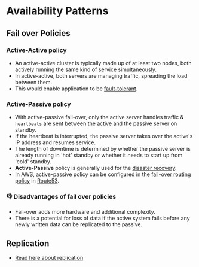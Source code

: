 # Availability Patterns

## Fail over Policies

### Active-Active policy
- An active-active cluster is typically made up of at least two nodes, both actively running the same kind of service simultaneously.
- In active-active, both servers are managing traffic, spreading the load between them.
- This would enable application to be [fault-tolerant](FaultTolerance.md).

### Active-Passive policy
- With active-passive fail-over, only the active server handles traffic & `heartbeats` are sent between the active and the passive server on standby.
- If the heartbeat is interrupted, the passive server takes over the active's IP address and resumes service.
- The length of downtime is determined by whether the passive server is already running in 'hot' standby or whether it needs to start up from 'cold' standby.
- **Active-Passive** policy is generally used for the [disaster recovery](DisasterRecovery.md).
- In AWS, active-passive policy can be configured in the [fail-over routing policy](../../2_AWSServices/1_NetworkingAndContentDelivery/1_EdgeNetworking/AmazonRoute53/Readme.md#failover-routing-policy) in [Route53](../../2_AWSServices/1_NetworkingAndContentDelivery/1_EdgeNetworking/AmazonRoute53/Readme.md).

### :thumbsdown: Disadvantages of fail over policies
- Fail-over adds more hardware and additional complexity.
- There is a potential for loss of data if the active system fails before any newly written data can be replicated to the passive.

## Replication
- [Read here about replication](../../3_DatabaseServices/4_Consistency&Replication/Replication.md)